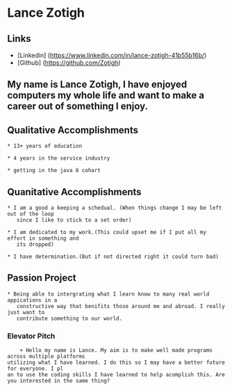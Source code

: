 # Lance Zotigh

## Links 
* [Linkedin] (https://www.linkedin.com/in/lance-zotigh-41b55b16b/)
* [Github] (https://github.com/Zotigh)

## My name is Lance Zotigh, I have enjoyed computers my whole life and want to make a career out of something I enjoy.

## Qualitative Accomplishments 
	* 13+ years of education
	
	* 4 years in the service industry
	
	* getting in the java 6 cohart
	
## Quanitative Accomplishments 

	* I am a good a keeping a schedual. (When things change I may be left out of the loop 
	   since I like to stick to a set order)	
	
	* I am dedicated to my work.(This could upset me if I put all my effort in something and
	   its dropped)
	
	* I have determination.(But if not directed right it could turn bad)
	
## Passion Project

	* Being able to intergrating what I learn know to many real world appications in a 
	   constructive way that benifits those around me and abroad. I really just want to 
	   contribute something to our world.
	
### Elevator Pitch 
		
        + Hello my name is Lance. My aim is to make well made programs across multiple platforms 
	utilizing what I have learned. I do this so I may have a better future for everyone. I pl
	an to use the coding skills I have learned to help acomplish this. Are you interested in the same thing?
	
